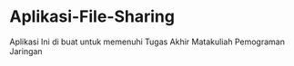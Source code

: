 # Aplikasi-File-Sharing
Aplikasi Ini di buat untuk memenuhi Tugas Akhir Matakuliah Pemograman Jaringan
